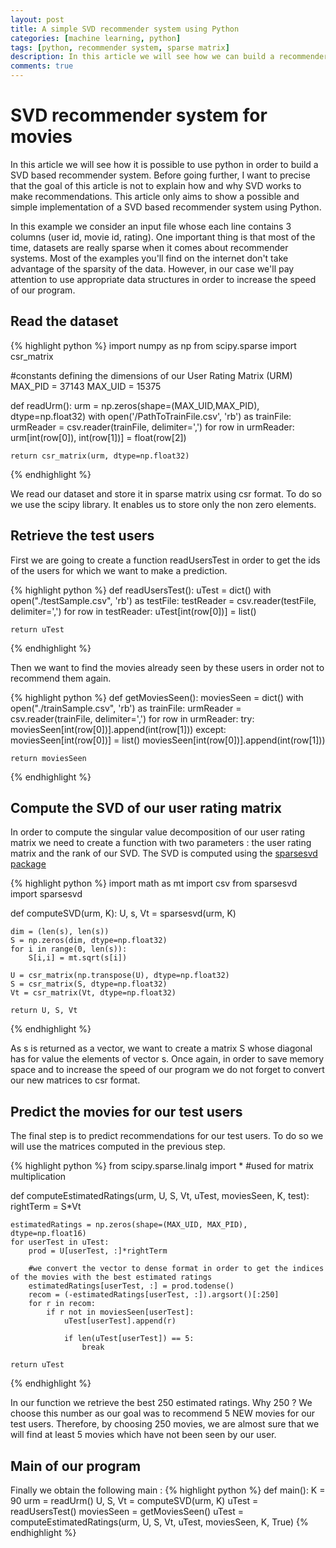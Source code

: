 ```yaml
---
layout: post
title: A simple SVD recommender system using Python
categories: [machine learning, python]
tags: [python, recommender system, sparse matrix]
description: In this article we will see how we can build a recommender system for movies using Python and exploiting the sparsity of the data.
comments: true
---
```


<h1>SVD recommender system for movies</h1>
In this article we will see how it is possible to use python in order to build a SVD based recommender system. Before going further, I want to precise that the goal of this article is not to explain how and why SVD works to make recommendations. This article only aims to show a possible and simple implementation of a SVD based recommender system using Python.

In this example we consider an input file whose each line contains 3 columns (user id, movie id, rating). One important thing is that most of the time, datasets are really sparse when it comes about recommender systems. Most of the examples you'll find on the internet don't take advantage of the sparsity of the data. However, in our case we'll pay attention to use appropriate data structures in order to increase the speed of our program.

<h2>Read the dataset</h2>
{% highlight python %}
import numpy as np
from scipy.sparse import csr_matrix

#constants defining the dimensions of our User Rating Matrix (URM)
MAX_PID = 37143
MAX_UID = 15375

def readUrm():
	urm = np.zeros(shape=(MAX_UID,MAX_PID), dtype=np.float32)
	with open('/PathToTrainFile.csv', 'rb') as trainFile:
		urmReader = csv.reader(trainFile, delimiter=',')
		for row in urmReader:
			urm[int(row[0]), int(row[1])] = float(row[2])

	return csr_matrix(urm, dtype=np.float32)

{% endhighlight %}

We read our dataset and store it in sparse matrix using csr format. To do so we use the scipy library. It enables us to store only the non zero elements.

<h2>Retrieve the test users</h2>
First we are going to create a function readUsersTest in order to get the ids of the users for which we want to make a prediction.

{% highlight python %}
def readUsersTest():
	uTest = dict()
	with open("./testSample.csv", 'rb') as testFile:
		testReader = csv.reader(testFile, delimiter=',')
		for row in testReader:
			uTest[int(row[0])] = list()

	return uTest
{% endhighlight %}

Then we want to find the movies already seen by these users in order not to recommend them again.

{% highlight python %}
def getMoviesSeen():
	moviesSeen = dict()
	with open("./trainSample.csv", 'rb') as trainFile:
		urmReader = csv.reader(trainFile, delimiter=',')
		for row in urmReader:
			try:
				moviesSeen[int(row[0])].append(int(row[1]))
			except:
				moviesSeen[int(row[0])] = list()
				moviesSeen[int(row[0])].append(int(row[1]))

	return moviesSeen
{% endhighlight %}

<h2>Compute the SVD of our user rating matrix</h2>
In order to compute the singular value decomposition of our user rating matrix we need to create a function with two parameters : the user rating matrix and the rank of our SVD. The SVD is computed using the <a href="https://pypi.python.org/pypi/sparsesvd/">sparsesvd package</a>

{% highlight python %}
import math as mt
import csv
from sparsesvd import sparsesvd

def computeSVD(urm, K):
	U, s, Vt = sparsesvd(urm, K)

	dim = (len(s), len(s))
	S = np.zeros(dim, dtype=np.float32)
	for i in range(0, len(s)):
		S[i,i] = mt.sqrt(s[i])

	U = csr_matrix(np.transpose(U), dtype=np.float32)
	S = csr_matrix(S, dtype=np.float32)
	Vt = csr_matrix(Vt, dtype=np.float32)

	return U, S, Vt	
{% endhighlight %}

As s is returned as a vector, we want to create a matrix S whose diagonal has for value the elements of vector s. Once again, in order to save memory space and to increase the speed of our program we do not forget to convert our new matrices to csr format.

<h2>Predict the movies for our test users</h2>
The final step is to predict recommendations for our test users. To do so we will use the matrices computed in the previous step.

{% highlight python %}
from scipy.sparse.linalg import * #used for matrix multiplication

def computeEstimatedRatings(urm, U, S, Vt, uTest, moviesSeen, K, test):
	rightTerm = S*Vt 

	estimatedRatings = np.zeros(shape=(MAX_UID, MAX_PID), dtype=np.float16)
	for userTest in uTest:
		prod = U[userTest, :]*rightTerm

		#we convert the vector to dense format in order to get the indices of the movies with the best estimated ratings 
		estimatedRatings[userTest, :] = prod.todense()
		recom = (-estimatedRatings[userTest, :]).argsort()[:250]
		for r in recom:
			if r not in moviesSeen[userTest]:
				uTest[userTest].append(r)

				if len(uTest[userTest]) == 5:
					break

	return uTest
{% endhighlight %}

In our function we retrieve the best 250 estimated ratings. Why 250 ? We choose this number as our goal was to recommend 5 NEW movies for our test users. Therefore, by choosing 250 movies, we are almost sure that we will find at least 5 movies which have not been seen by our user.

<h2>Main of our program</h2>
Finally we obtain the following main : 
{% highlight python %}
def main():
	K = 90
	urm = readUrm()
	U, S, Vt = computeSVD(urm, K)
	uTest = readUsersTest()
	moviesSeen = getMoviesSeen()
	uTest = computeEstimatedRatings(urm, U, S, Vt, uTest, moviesSeen, K, True)
{% endhighlight %}